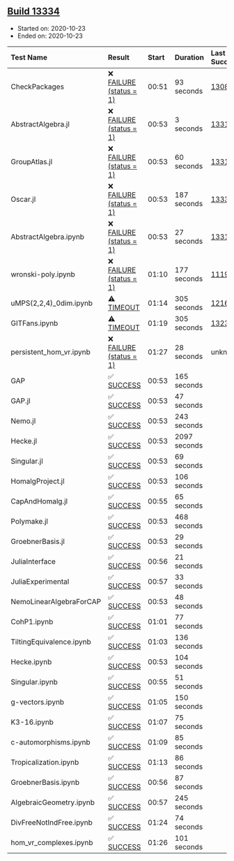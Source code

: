 ## [Build 13334](https://oscarci.mathematik.uni-kl.de/job/oscar/13334/)

* Started on: 2020-10-23
* Ended on: 2020-10-23

| Test Name    | Result | Start | Duration | Last Success | First Failure |
|:-------------|:-------|:------|:---------|:-------------|:--------------|
| CheckPackages | ❌ [FAILURE (status = 1)](https://oscarci.mathematik.uni-kl.de/job/oscar/13334/artifact/logs/build-13334/CheckPackages.log) | 00:51 | 93 seconds | [13085](https://oscarci.mathematik.uni-kl.de/job/oscar/13085/) | [13086](https://oscarci.mathematik.uni-kl.de/job/oscar/13086/) |
| AbstractAlgebra.jl | ❌ [FAILURE (status = 1)](https://oscarci.mathematik.uni-kl.de/job/oscar/13334/artifact/logs/build-13334/AbstractAlgebra.jl.log) | 00:53 | 3 seconds | [13315](https://oscarci.mathematik.uni-kl.de/job/oscar/13315/) | [13316](https://oscarci.mathematik.uni-kl.de/job/oscar/13316/) |
| GroupAtlas.jl | ❌ [FAILURE (status = 1)](https://oscarci.mathematik.uni-kl.de/job/oscar/13334/artifact/logs/build-13334/GroupAtlas.jl.log) | 00:53 | 60 seconds | [13311](https://oscarci.mathematik.uni-kl.de/job/oscar/13311/) | [13312](https://oscarci.mathematik.uni-kl.de/job/oscar/13312/) |
| Oscar.jl | ❌ [FAILURE (status = 1)](https://oscarci.mathematik.uni-kl.de/job/oscar/13334/artifact/logs/build-13334/Oscar.jl.log) | 00:53 | 187 seconds | [13331](https://oscarci.mathematik.uni-kl.de/job/oscar/13331/) | [13332](https://oscarci.mathematik.uni-kl.de/job/oscar/13332/) |
| AbstractAlgebra.ipynb | ❌ [FAILURE (status = 1)](https://oscarci.mathematik.uni-kl.de/job/oscar/13334/artifact/logs/build-13334/AbstractAlgebra.ipynb.log) | 00:53 | 27 seconds | [13315](https://oscarci.mathematik.uni-kl.de/job/oscar/13315/) | [13316](https://oscarci.mathematik.uni-kl.de/job/oscar/13316/) |
| wronski-poly.ipynb | ❌ [FAILURE (status = 1)](https://oscarci.mathematik.uni-kl.de/job/oscar/13334/artifact/logs/build-13334/wronski-poly.ipynb.log) | 01:10 | 177 seconds | [11192](https://oscarci.mathematik.uni-kl.de/job/oscar/11192/) | [11193](https://oscarci.mathematik.uni-kl.de/job/oscar/11193/) |
| uMPS(2,2,4)_0dim.ipynb | ⚠ [TIMEOUT](https://oscarci.mathematik.uni-kl.de/job/oscar/13334/artifact/logs/build-13334/uMPS-2-2-4-_0dim.ipynb.log) | 01:14 | 305 seconds | [12167](https://oscarci.mathematik.uni-kl.de/job/oscar/12167/) | [12168](https://oscarci.mathematik.uni-kl.de/job/oscar/12168/) |
| GITFans.ipynb | ⚠ [TIMEOUT](https://oscarci.mathematik.uni-kl.de/job/oscar/13334/artifact/logs/build-13334/GITFans.ipynb.log) | 01:19 | 305 seconds | [13234](https://oscarci.mathematik.uni-kl.de/job/oscar/13234/) | [13235](https://oscarci.mathematik.uni-kl.de/job/oscar/13235/) |
| persistent_hom_vr.ipynb | ❌ [FAILURE (status = 1)](https://oscarci.mathematik.uni-kl.de/job/oscar/13334/artifact/logs/build-13334/persistent_hom_vr.ipynb.log) | 01:27 | 28 seconds | unknown | unknown |
| GAP | ✅ [SUCCESS](https://oscarci.mathematik.uni-kl.de/job/oscar/13334/artifact/logs/build-13334/GAP.log) | 00:53 | 165 seconds |  |  |
| GAP.jl | ✅ [SUCCESS](https://oscarci.mathematik.uni-kl.de/job/oscar/13334/artifact/logs/build-13334/GAP.jl.log) | 00:53 | 47 seconds |  |  |
| Nemo.jl | ✅ [SUCCESS](https://oscarci.mathematik.uni-kl.de/job/oscar/13334/artifact/logs/build-13334/Nemo.jl.log) | 00:53 | 243 seconds |  |  |
| Hecke.jl | ✅ [SUCCESS](https://oscarci.mathematik.uni-kl.de/job/oscar/13334/artifact/logs/build-13334/Hecke.jl.log) | 00:53 | 2097 seconds |  |  |
| Singular.jl | ✅ [SUCCESS](https://oscarci.mathematik.uni-kl.de/job/oscar/13334/artifact/logs/build-13334/Singular.jl.log) | 00:53 | 69 seconds |  |  |
| HomalgProject.jl | ✅ [SUCCESS](https://oscarci.mathematik.uni-kl.de/job/oscar/13334/artifact/logs/build-13334/HomalgProject.jl.log) | 00:53 | 106 seconds |  |  |
| CapAndHomalg.jl | ✅ [SUCCESS](https://oscarci.mathematik.uni-kl.de/job/oscar/13334/artifact/logs/build-13334/CapAndHomalg.jl.log) | 00:55 | 65 seconds |  |  |
| Polymake.jl | ✅ [SUCCESS](https://oscarci.mathematik.uni-kl.de/job/oscar/13334/artifact/logs/build-13334/Polymake.jl.log) | 00:53 | 468 seconds |  |  |
| GroebnerBasis.jl | ✅ [SUCCESS](https://oscarci.mathematik.uni-kl.de/job/oscar/13334/artifact/logs/build-13334/GroebnerBasis.jl.log) | 00:53 | 29 seconds |  |  |
| JuliaInterface | ✅ [SUCCESS](https://oscarci.mathematik.uni-kl.de/job/oscar/13334/artifact/logs/build-13334/JuliaInterface.log) | 00:56 | 21 seconds |  |  |
| JuliaExperimental | ✅ [SUCCESS](https://oscarci.mathematik.uni-kl.de/job/oscar/13334/artifact/logs/build-13334/JuliaExperimental.log) | 00:57 | 33 seconds |  |  |
| NemoLinearAlgebraForCAP | ✅ [SUCCESS](https://oscarci.mathematik.uni-kl.de/job/oscar/13334/artifact/logs/build-13334/NemoLinearAlgebraForCAP.log) | 00:53 | 48 seconds |  |  |
| CohP1.ipynb | ✅ [SUCCESS](https://oscarci.mathematik.uni-kl.de/job/oscar/13334/artifact/logs/build-13334/CohP1.ipynb.log) | 01:01 | 77 seconds |  |  |
| TiltingEquivalence.ipynb | ✅ [SUCCESS](https://oscarci.mathematik.uni-kl.de/job/oscar/13334/artifact/logs/build-13334/TiltingEquivalence.ipynb.log) | 01:03 | 136 seconds |  |  |
| Hecke.ipynb | ✅ [SUCCESS](https://oscarci.mathematik.uni-kl.de/job/oscar/13334/artifact/logs/build-13334/Hecke.ipynb.log) | 00:53 | 104 seconds |  |  |
| Singular.ipynb | ✅ [SUCCESS](https://oscarci.mathematik.uni-kl.de/job/oscar/13334/artifact/logs/build-13334/Singular.ipynb.log) | 00:55 | 51 seconds |  |  |
| g-vectors.ipynb | ✅ [SUCCESS](https://oscarci.mathematik.uni-kl.de/job/oscar/13334/artifact/logs/build-13334/g-vectors.ipynb.log) | 01:05 | 150 seconds |  |  |
| K3-16.ipynb | ✅ [SUCCESS](https://oscarci.mathematik.uni-kl.de/job/oscar/13334/artifact/logs/build-13334/K3-16.ipynb.log) | 01:07 | 75 seconds |  |  |
| c-automorphisms.ipynb | ✅ [SUCCESS](https://oscarci.mathematik.uni-kl.de/job/oscar/13334/artifact/logs/build-13334/c-automorphisms.ipynb.log) | 01:09 | 85 seconds |  |  |
| Tropicalization.ipynb | ✅ [SUCCESS](https://oscarci.mathematik.uni-kl.de/job/oscar/13334/artifact/logs/build-13334/Tropicalization.ipynb.log) | 01:13 | 86 seconds |  |  |
| GroebnerBasis.ipynb | ✅ [SUCCESS](https://oscarci.mathematik.uni-kl.de/job/oscar/13334/artifact/logs/build-13334/GroebnerBasis.ipynb.log) | 00:56 | 87 seconds |  |  |
| AlgebraicGeometry.ipynb | ✅ [SUCCESS](https://oscarci.mathematik.uni-kl.de/job/oscar/13334/artifact/logs/build-13334/AlgebraicGeometry.ipynb.log) | 00:57 | 245 seconds |  |  |
| DivFreeNotIndFree.ipynb | ✅ [SUCCESS](https://oscarci.mathematik.uni-kl.de/job/oscar/13334/artifact/logs/build-13334/DivFreeNotIndFree.ipynb.log) | 01:24 | 74 seconds |  |  |
| hom_vr_complexes.ipynb | ✅ [SUCCESS](https://oscarci.mathematik.uni-kl.de/job/oscar/13334/artifact/logs/build-13334/hom_vr_complexes.ipynb.log) | 01:26 | 101 seconds |  |  |
